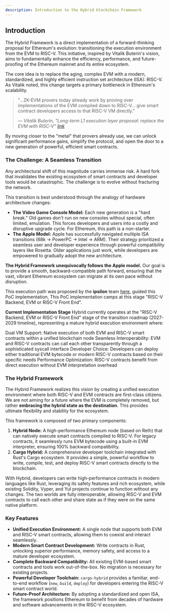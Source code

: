```yaml
---
description: Introduction to the Hybrid blockchain Framework
---
```


## Introduction

The Hybrid Framework is a direct implementation of a forward-thinking proposal for Ethereum's evolution: transitioning the execution environment from the EVM to RISC-V. This initiative, inspired by Vitalik Buterin's vision, aims to fundamentally enhance the efficiency, performance, and future-proofing of the Ethereum mainnet and its entire ecosystem.

The core idea is to replace the aging, complex EVM with a modern, standardized, and highly efficient instruction set architecture (ISA): RISC-V. As Vitalik noted, this change targets a primary bottleneck in Ethereum's scalability.

> "...ZK-EVM provers today already work by proving over implementations of the EVM compiled down to RISC-V... give smart contract developers access to that RISC-V VM directly."
>
> — *Vitalik Buterin, "Long-term L1 execution layer proposal: replace the EVM with RISC-V" [link](https://ethereum-magicians.org/t/long-term-l1-execution-layer-proposal-replace-the-evm-with-risc-v/23617)*

By moving closer to the "metal" that provers already use, we can unlock significant performance gains, simplify the protocol, and open the door to a new generation of powerful, efficient smart contracts.


### The Challenge: A Seamless Transition

Any architectural shift of this magnitude carries immense risk. A hard fork that invalidates the existing ecosystem of smart contracts and developer tools would be catastrophic. The challenge is to evolve without fracturing the network.

This transition is best understood through the analogy of hardware architecture changes:

* **The Video Game Console Model:** Each new generation is a "hard break." Old games don't run on new consoles without special, often limited, emulation. This forces developers and users into a costly and disruptive upgrade cycle. For Ethereum, this path is a non-starter.
* **The Apple Model:** Apple has successfully navigated multiple ISA transitions (68k → PowerPC → Intel → ARM). Their strategy prioritized a seamless user and developer experience through powerful compatibility layers like Rosetta. Older applications just work, while developers are empowered to gradually adopt the new architecture.

**The Hybrid Framework unequivocally follows the Apple model.** Our goal is to provide a smooth, backward-compatible path forward, ensuring that the vast, vibrant Ethereum ecosystem can migrate at its own pace without disruption. 

This execution path was proposed by the **ipsilon** team [here](https://notes.ethereum.org/@ipsilon/eof-ethereums-gateway-to-risc-v), guided this PoC implementation, This PoC implementation camps at this stage "RISC-V Backend, EVM or RISC-V Front End".

**Current Implementation Stage**
Hybrid currently operates at the "RISC-V Backend, EVM or RISC-V Front End" stage of the transition roadmap (2027-2029 timeline), representing a mature hybrid execution environment where:

Dual VM Support: Native execution of both EVM and RISC-V smart contracts within a unified blockchain node
Seamless Interoperability: EVM and RISC-V contracts can call each other transparently through a sophisticated syscall interface
Developer Choice: Developers can deploy either traditional EVM bytecode or modern RISC-V contracts based on their specific needs
Performance Optimization: RISC-V contracts benefit from direct execution without EVM interpretation overhead



### The Hybrid Framework

The Hybrid Framework realizes this vision by creating a unified execution environment where both RISC-V and EVM contracts are first-class citizens. We are not aiming for a future where the EVM is completely removed, but rather **embracing the hybrid state as the destination**. This provides ultimate flexibility and stability for the ecosystem.

This framework is composed of two primary components:

1.  **Hybrid Node:** A high-performance Ethereum node (based on Reth) that can natively execute smart contracts compiled to RISC-V. For legacy contracts, it seamlessly runs EVM bytecode using a built-in EVM interpreter, ensuring 100% backward compatibility.
2.  **Cargo Hybrid:** A comprehensive developer toolchain integrated with Rust's Cargo ecosystem. It provides a simple, powerful workflow to write, compile, test, and deploy RISC-V smart contracts directly to the blockchain.

With Hybrid, developers can write high-performance contracts in modern languages like Rust, leveraging its safety features and rich ecosystem, while existing Solidity, Vyper, and Yul projects continue to function without any changes. The two worlds are fully interoperable, allowing RISC-V and EVM contracts to call each other and share state as if they were on the same native platform.


### Key Features

* **Unified Execution Environment:** A single node that supports both EVM and RISC-V smart contracts, allowing them to coexist and interact seamlessly.
* **Modern Smart Contract Development:** Write contracts in Rust, unlocking superior performance, memory safety, and access to a mature developer ecosystem.
* **Complete Backward Compatibility:** All existing EVM-based smart contracts and tools work out-of-the-box. No migration is necessary for existing projects.
* **Powerful Developer Toolchain:** `cargo-hybrid` provides a familiar, end-to-end workflow (`new`, `build`, `deploy`) for developers entering the RISC-V smart contract world.
* **Future-Proof Architecture:** By adopting a standardized and open ISA, the framework positions Ethereum to benefit from decades of hardware and software advancements in the RISC-V ecosystem.

